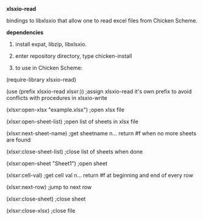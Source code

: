 **xlsxio-read**

bindings to libxlsxio that allow one to read excel files from Chicken Scheme.



**dependencies**

1. install expat, libzip, libxlsxio.

2. enter repository directory, type chicken-install

3. to use in Chicken Scheme:


(require-library xlsxio-read)

(use (prefix xlsxio-read xlsxr:)) ;assign xlsxio-read it's own prefix to avoid conflicts with procedures in xlsxio-write

(xlsxr:open-xlsx "example.xlsx") ;open xlsx file

(xlsxr:open-sheet-list) ;open list of sheets in xlsx file

(xlsxr:next-sheet-name) ;get sheetname n... return #f when no more sheets are found

(xlsxr:close-sheet-list) ;close list of sheets when done

(xlsxr:open-sheet "Sheet1") ;open sheet

(xlsxr:cell-val) ;get cell val n... return #f at beginning and end of every row

(xlsxr:next-row) ;jump to next row 

(xlsxr:close-sheet) ;close sheet

(xlsxr:close-xlsx) ;close file













